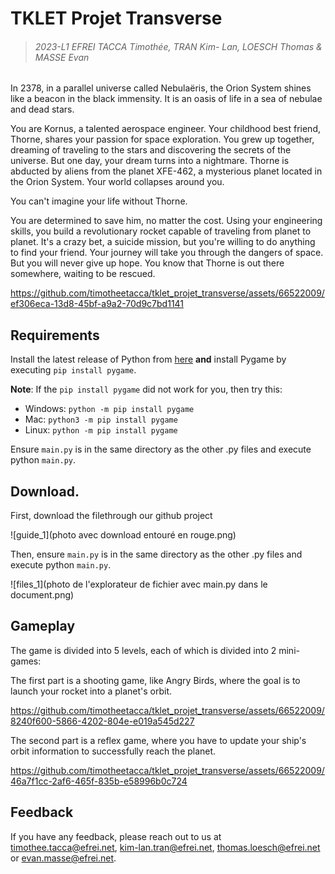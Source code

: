 # TKLET Projet Transverse
> ###### 2023-L1 EFREI TACCA Timothée, TRAN Kim- Lan, LOESCH Thomas & MASSE Evan


In 2378, in a parallel universe called Nebulaëris, the Orion System shines like a beacon in the black immensity. It is an oasis of life in a sea of nebulae and dead stars.

You are Kornus, a talented aerospace 
engineer. Your childhood best friend, Thorne, shares your passion for space exploration. You grew up together, 
dreaming of traveling to the stars and discovering the secrets of the universe. But one day, your dream turns
into a nightmare. Thorne is abducted by aliens from the planet XFE-462, a mysterious planet located in the 
Orion System. Your world collapses around you. 

You can't imagine your life without Thorne. 

You are determined to save him, no matter the cost. Using your engineering skills, you build a revolutionary rocket capable of
traveling from planet to planet. It's a crazy bet, a suicide mission, but you're willing to do anything to 
find your friend. Your journey will take you through the dangers of space.  But you will never give up hope.
You know that Thorne is out there somewhere, waiting to be rescued.


https://github.com/timotheetacca/tklet_projet_transverse/assets/66522009/ef306eca-13d8-45bf-a9a2-70d9c7bd1141


## Requirements

Install the latest release of Python from [here](https://www.python.org/downloads/) **and** install Pygame by executing `pip install pygame`.

**Note**: If the `pip install pygame` did not work for you, then try this:

* Windows: `python -m pip install pygame`
* Mac: `python3 -m pip install pygame`
* Linux: `python -m pip install pygame`

Ensure `main.py` is in the same directory as the other .py files and execute python `main.py`.

## Download.

First, download the filethrough our github project

![guide_1](photo avec download entouré en rouge.png)


Then, ensure `main.py` is in the same directory as the other .py files and execute python `main.py`.

![files_1](photo de l'explorateur de fichier avec main.py dans le document.png)

## Gameplay

The game is divided into 5 levels, each of which is divided into 2 mini-games:

The first part is a shooting game, like Angry Birds, where the goal is to launch your rocket into a planet's orbit. 

https://github.com/timotheetacca/tklet_projet_transverse/assets/66522009/8240f600-5866-4202-804e-e019a545d227

The second part is a reflex game, where you have to update your ship's orbit information to successfully reach the planet.

https://github.com/timotheetacca/tklet_projet_transverse/assets/66522009/46a7f1cc-2af6-465f-835b-e58996b0c724

## Feedback

If you have any feedback, please reach out to us at timothee.tacca@efrei.net, kim-lan.tran@efrei.net, thomas.loesch@efrei.net or evan.masse@efrei.net.
